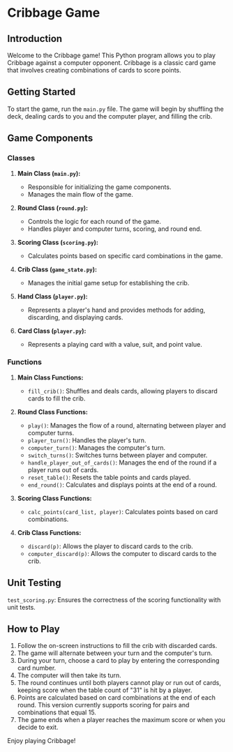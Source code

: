 # Cribbage Game

## Introduction
Welcome to the Cribbage game! This Python program allows you to play Cribbage against a computer opponent. Cribbage is a classic card game that involves creating combinations of cards to score points.

## Getting Started
To start the game, run the `main.py` file. The game will begin by shuffling the deck, dealing cards to you and the computer player, and filling the crib.

## Game Components
### Classes
1. **Main Class (`main.py`):**
   - Responsible for initializing the game components.
   - Manages the main flow of the game.

2. **Round Class (`round.py`):**
   - Controls the logic for each round of the game.
   - Handles player and computer turns, scoring, and round end.

3. **Scoring Class (`scoring.py`):**
   - Calculates points based on specific card combinations in the game.

4. **Crib Class (`game_state.py`):**
   - Manages the initial game setup for establishing the crib.

5. **Hand Class (`player.py`):**
   - Represents a player's hand and provides methods for adding, discarding, and displaying cards.

6. **Card Class (`player.py`):**
   - Represents a playing card with a value, suit, and point value.

### Functions
1. **Main Class Functions:**
   - `fill_crib()`: Shuffles and deals cards, allowing players to discard cards to fill the crib.

2. **Round Class Functions:**
   - `play()`: Manages the flow of a round, alternating between player and computer turns.
   - `player_turn()`: Handles the player's turn.
   - `computer_turn()`: Manages the computer's turn.
   - `switch_turns()`: Switches turns between player and computer.
   - `handle_player_out_of_cards()`: Manages the end of the round if a player runs out of cards.
   - `reset_table()`: Resets the table points and cards played.
   - `end_round()`: Calculates and displays points at the end of a round.

3. **Scoring Class Functions:**
   - `calc_points(card_list, player)`: Calculates points based on card combinations.

4. **Crib Class Functions:**
   - `discard(p)`: Allows the player to discard cards to the crib.
   - `computer_discard(p)`: Allows the computer to discard cards to the crib.

## Unit Testing
`test_scoring.py`: Ensures the correctness of the scoring functionality with unit tests.

## How to Play
1. Follow the on-screen instructions to fill the crib with discarded cards.
2. The game will alternate between your turn and the computer's turn.
3. During your turn, choose a card to play by entering the corresponding card number.
4. The computer will then take its turn.
5. The round continues until both players cannot play or run out of cards, keeping score when the table count of "31" is hit by a player.
6. Points are calculated based on card combinations at the end of each round. This version currently supports scoring for pairs and combinations that equal 15.
7. The game ends when a player reaches the maximum score or when you decide to exit.

Enjoy playing Cribbage!
